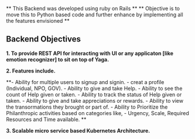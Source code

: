 ** This Backend was developed using ruby on Rails **
** Objective is to move this to Python based code and further enhance by implementing all the features envisioned **

## Backend Objectives

**1. To provide REST API for interacting with UI or any applicaton [like emotion recognizer] to sit on top of Yaga.**

**2. Features include.**

   **- Ability for multiple users to signup and signin.
     - creat a profile (Individual, NPO, GOV).
     - Ability to give and take Help.
     - Ability to see the count of Help given or taken.
     - Ability to track the status of Help given or taken.
     - Ability to give and take appreciations or rewards.
     - Ability to view the transormations they brought or part of.
     - Ability to Prioritize the Philanthropic activities based on categories like,
       - Urgency, Scale, Required Resources and Time available. **
       
**3. Scalable micro service based Kubernetes Architecture.**






